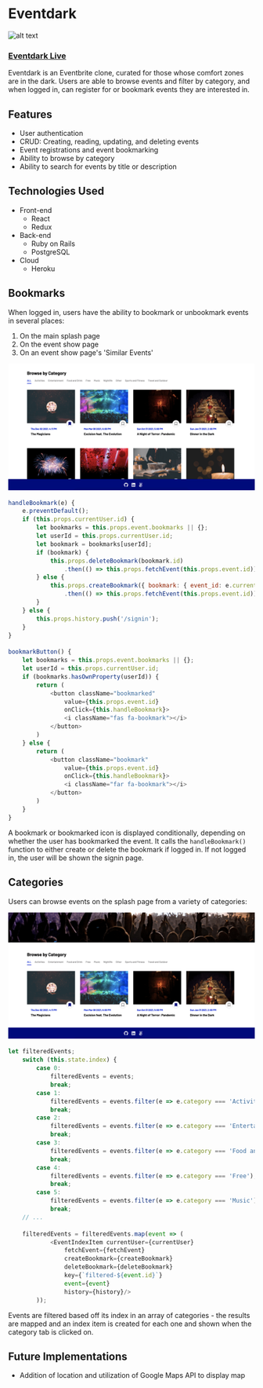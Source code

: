 # Eventdark

![alt text](app/assets/images/eventdark.png "eventdark")

### [Eventdark Live](https://eventdarkapp.herokuapp.com/)

Eventdark is an Eventbrite clone, curated for those whose comfort zones are in 
the dark. Users are able to browse events and filter by category, and when
logged in, can register for or bookmark events they are interested in.

## Features

* User authentication
* CRUD: Creating, reading, updating, and deleting events
* Event registrations and event bookmarking
* Ability to browse by category
* Ability to search for events by title or description

## Technologies Used

* Front-end
    * React
    * Redux
* Back-end
    * Ruby on Rails
    * PostgreSQL
* Cloud
    * Heroku

## Bookmarks
When logged in, users have the ability to bookmark or unbookmark events in several places:
1. On the main splash page
2. On the event show page
3. On an event show page's 'Similar Events'

![](app/assets/images/bookmarks.gif)

```javascript
handleBookmark(e) {
    e.preventDefault();
    if (this.props.currentUser.id) {
        let bookmarks = this.props.event.bookmarks || {};
        let userId = this.props.currentUser.id;
        let bookmark = bookmarks[userId];
        if (bookmark) {
            this.props.deleteBookmark(bookmark.id)
                .then(() => this.props.fetchEvent(this.props.event.id));
        } else {
            this.props.createBookmark({ bookmark: { event_id: e.currentTarget.value } })
                .then(() => this.props.fetchEvent(this.props.event.id));
        }
    } else {
        this.props.history.push('/signin');
    }
}

bookmarkButton() {
    let bookmarks = this.props.event.bookmarks || {};
    let userId = this.props.currentUser.id;
    if (bookmarks.hasOwnProperty(userId)) {
        return (
            <button className="bookmarked" 
                value={this.props.event.id}
                onClick={this.handleBookmark}>
                <i className="fas fa-bookmark"></i>
            </button>
        )
    } else {
        return (
            <button className="bookmark"
                value={this.props.event.id}
                onClick={this.handleBookmark}>
                <i className="far fa-bookmark"></i>
            </button>
        )
    }
}
```

A bookmark or bookmarked icon is displayed conditionally, depending on whether
the user has bookmarked the event. It calls the ```handleBookmark()``` function
to either create or delete the bookmark if logged in. If not logged in, the 
user will be shown the signin page.

## Categories
Users can browse events on the splash page from a variety of categories:

![](app/assets/images/categories.gif)

```javascript
let filteredEvents;
    switch (this.state.index) {
        case 0:
            filteredEvents = events;
            break;
        case 1:
            filteredEvents = events.filter(e => e.category === 'Activities');
            break;
        case 2:
            filteredEvents = events.filter(e => e.category === 'Entertainment');
            break;
        case 3:
            filteredEvents = events.filter(e => e.category === 'Food and Drink');
            break;
        case 4:
            filteredEvents = events.filter(e => e.category === 'Free');
            break;
        case 5:
            filteredEvents = events.filter(e => e.category === 'Music');
            break;
    // ...

    filteredEvents = filteredEvents.map(event => (
            <EventIndexItem currentUser={currentUser}
                fetchEvent={fetchEvent}
                createBookmark={createBookmark}
                deleteBookmark={deleteBookmark}
                key={`filtered-${event.id}`}
                event={event}
                history={history}/>
        ));
```

Events are filtered based off its index in an array of categories - the
results are mapped and an index item is created for each one and shown
when the category tab is clicked on.

## Future Implementations

* Addition of location and utilization of Google Maps API to display map

